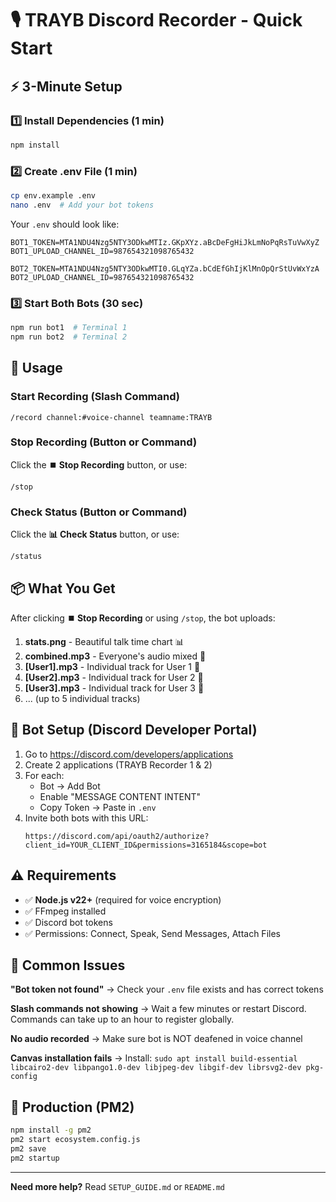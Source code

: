 # 🎙️ TRAYB Discord Recorder - Quick Start

## ⚡ 3-Minute Setup

### 1️⃣ Install Dependencies (1 min)
```bash
npm install
```

### 2️⃣ Create .env File (1 min)
```bash
cp env.example .env
nano .env  # Add your bot tokens
```

Your `.env` should look like:
```env
BOT1_TOKEN=MTA1NDU4Nzg5NTY3ODkwMTIz.GKpXYz.aBcDeFgHiJkLmNoPqRsTuVwXyZ
BOT1_UPLOAD_CHANNEL_ID=987654321098765432

BOT2_TOKEN=MTA1NDU4Nzg5NTY3ODkwMTI0.GLqYZa.bCdEfGhIjKlMnOpQrStUvWxYzA
BOT2_UPLOAD_CHANNEL_ID=987654321098765432
```

### 3️⃣ Start Both Bots (30 sec)
```bash
npm run bot1  # Terminal 1
npm run bot2  # Terminal 2
```

## 🎯 Usage

### Start Recording (Slash Command)
```
/record channel:#voice-channel teamname:TRAYB
```

### Stop Recording (Button or Command)
Click the **⏹️ Stop Recording** button, or use:
```
/stop
```

### Check Status (Button or Command)
Click the **📊 Check Status** button, or use:
```
/status
```

## 📦 What You Get

After clicking **⏹️ Stop Recording** or using `/stop`, the bot uploads:
1. **stats.png** - Beautiful talk time chart 📊
2. **combined.mp3** - Everyone's audio mixed 🎵
3. **[User1].mp3** - Individual track for User 1 👤
4. **[User2].mp3** - Individual track for User 2 👤
5. **[User3].mp3** - Individual track for User 3 👤
6. ... (up to 5 individual tracks)

## 🔧 Bot Setup (Discord Developer Portal)

1. Go to https://discord.com/developers/applications
2. Create 2 applications (TRAYB Recorder 1 & 2)
3. For each:
   - Bot → Add Bot
   - Enable "MESSAGE CONTENT INTENT"
   - Copy Token → Paste in `.env`
4. Invite both bots with this URL:
   ```
   https://discord.com/api/oauth2/authorize?client_id=YOUR_CLIENT_ID&permissions=3165184&scope=bot
   ```

## ⚠️ Requirements

- ✅ **Node.js v22+** (required for voice encryption)
- ✅ FFmpeg installed
- ✅ Discord bot tokens
- ✅ Permissions: Connect, Speak, Send Messages, Attach Files

## 🐛 Common Issues

**"Bot token not found"**
→ Check your `.env` file exists and has correct tokens

**Slash commands not showing**
→ Wait a few minutes or restart Discord. Commands can take up to an hour to register globally.

**No audio recorded**
→ Make sure bot is NOT deafened in voice channel

**Canvas installation fails**
→ Install: `sudo apt install build-essential libcairo2-dev libpango1.0-dev libjpeg-dev libgif-dev librsvg2-dev pkg-config`

## 🚀 Production (PM2)

```bash
npm install -g pm2
pm2 start ecosystem.config.js
pm2 save
pm2 startup
```

---

**Need more help?** Read `SETUP_GUIDE.md` or `README.md`

